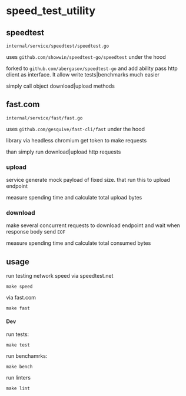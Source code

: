 # speed_test_utility

## speedtest
```shell
internal/service/speedtest/speedtest.go
```
uses `github.com/showwin/speedtest-go/speedtest` under the hood

forked to `github.com/abergasov/speedtest-go` and add ability pass http client as interface. It allow write tests|benchmarks much easier

simply call object download|upload methods

## fast.com
```shell
internal/service/fast/fast.go
```
uses `github.com/gesquive/fast-cli/fast` under the hood

library via headless chromium get token to make requests

than simply run download|upload http requests

### upload
service generate mock payload of fixed size. that run this to upload endpoint

measure spending time and calculate total upload bytes

### download
make several concurrent requests to download endpoint and wait when response body send `EOF`

measure spending time and calculate total consumed bytes

## usage 
run testing network speed via speedtest.net
```shell
make speed
```
via fast.com
```shell
make fast
```

#### Dev
run tests:
```shell
make test
```

run benchamrks:
```shell
make bench
```

run linters
```shell
make lint
```